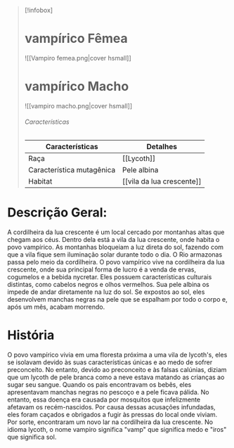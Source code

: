 > [!infobox]
> # vampírico Fêmea
> ![[Vampiro femea.png|cover hsmall]]
> # vampírico Macho
> ![[vampiro macho.png|cover hsmall]]
> ###### Características 
> | Características| Detalhes |
> | ---- | ---- |
> | Raça | [[Lycoth]] |
> | Característica mutagênica  | Pele albina |
> | Habitat | [[vila da lua crescente]] |

# **Descrição Geral:**
A cordilheira da lua crescente é um local cercado por montanhas altas que chegam aos céus. Dentro dela está a vila da lua crescente, onde habita o povo vampírico. As montanhas bloqueiam a luz direta do sol, fazendo com que a vila fique sem iluminação solar durante todo o dia. O Rio armazonas passa pelo meio da cordilheira. O povo vampírico vive na cordilheira da lua crescente, onde sua principal forma de lucro é a venda de ervas, cogumelos e a bebida nycretar. Eles possuem características culturais distintas, como cabelos negros e olhos vermelhos. Sua pele albina os impede de andar diretamente na luz do sol. Se expostos ao sol, eles desenvolvem manchas negras na pele que se espalham por todo o corpo e, após um mês, acabam morrendo.

# **História**
O povo vampírico vivia em uma floresta próxima a uma vila de lycoth's, eles se isolavam devido às suas características únicas e ao medo de sofrer preconceito. No entanto, devido ao preconceito e às falsas calúnias, diziam que um lycoth de pele branca como a neve estava matando as crianças ao sugar seu sangue. Quando os pais encontravam os bebês, eles apresentavam manchas negras no pescoço e a pele ficava pálida. No entanto, essa doença era causada por mosquitos que infelizmente afetavam os recém-nascidos. Por causa dessas acusações infundadas, eles foram caçados e obrigados a fugir às pressas do local onde viviam. Por sorte, encontraram um novo lar na cordilheira da lua crescente.
No idioma lycoth, o nome vampiro significa "vamp" que significa medo e "iros" que significa sol.
